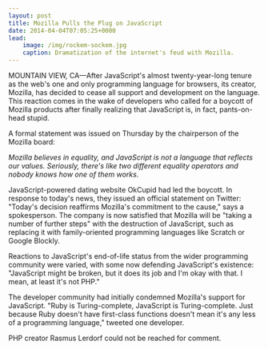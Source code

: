 ```yaml
---
layout: post
title: Mozilla Pulls the Plug on JavaScript
date: 2014-04-04T07:05:25+0000
lead:
    image: /img/rockem-sockem.jpg
    caption: Dramatization of the internet's feud with Mozilla.
---
```


MOUNTAIN VIEW, CA—After JavaScript's almost twenty-year-long tenure as the web's
one and only programming language for browsers, its creator, Mozilla, has
decided to cease all support and development on the language. This reaction
comes in the wake of developers who called for a boycott of Mozilla products
after finally realizing that JavaScript is, in fact, pants-on-head stupid.

A formal statement was issued on Thursday by the chairperson of the Mozilla
board:

_Mozilla believes in equality, and JavaScript is not a language that reflects
our values. Seriously, there's like two different equality operators and nobody
knows how one of them works._

JavaScript-powered dating website OkCupid had led the boycott. In response to
today's news, they issued an official statement on Twitter: "Today's decision
reaffirms Mozilla's commitment to the cause," says a spokesperson. The company
is now satisfied that Mozilla will be "taking a number of further steps" with
the destruction of JavaScript, such as replacing it with family-oriented
programming languages like Scratch or Google Blockly.

Reactions to JavaScript's end-of-life status from the wider programming
community were varied, with some now defending JavaScript's existence:
"JavaScript might be broken, but it does its job and I'm okay with that. I mean,
at least it's not PHP."

The developer community had initially condemned Mozilla's support for
JavaScript. "Ruby is Turing-complete, JavaScript is Turing-complete. Just
because Ruby doesn't have first-class functions doesn't mean it's any less of a
programming language," tweeted one developer.

PHP creator Rasmus Lerdorf could not be reached for comment.

